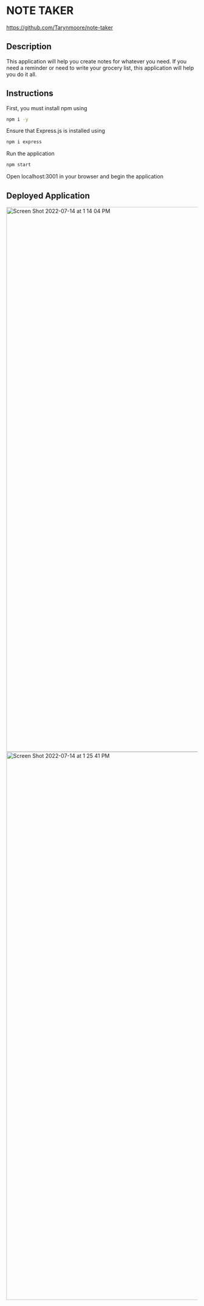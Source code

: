 # NOTE TAKER 

https://github.com/Tarynmoore/note-taker

## Description 
This application will help you create notes for whatever you need. If you need a reminder or need to write your grocery list,
this application will help you do it all. 

## Instructions
First, you must install npm using 
```bash 
npm i -y
```
Ensure that Express.js is installed using 
```bash 
npm i express
```
Run the application 
```bash
npm start
```
Open localhost:3001 in your browser and begin the application

## Deployed Application 
<img width="1431" alt="Screen Shot 2022-07-14 at 1 14 04 PM" src="https://user-images.githubusercontent.com/101439331/179070991-64ec3cfe-757b-46ca-8fa1-dbf4b728f13b.png">

<img width="1440" alt="Screen Shot 2022-07-14 at 1 25 41 PM" src="https://user-images.githubusercontent.com/101439331/179071025-2a183387-6bbb-4d98-96c8-1e6fec0deceb.png">



